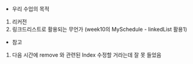 * 우리 수업의 목적

1. 리커전
2. 링크드리스트로 활용되는 무언가 (week10의 MySchedule - linkedList 활용1)


* 참고
1. 다음 시간에 remove 와 관련된 Index 수정할 거라는데 잘 못 들었음